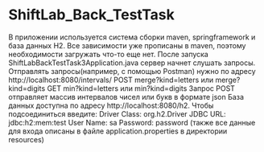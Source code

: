 # ShiftLab_Back_TestTask
В приложении используется система сборки maven, springframework и база данных H2. Все зависимости уже прописаны в maven, поэтому необходимости загружать что-то еще нет.
После запуска ShiftLabBackTestTask3Application.java сервер начнет слушать запросы. 
Отправлять запросы(например, с помощью Postman) нужно по адресу http://localhost:8080/intervals/
                                                                                            POST merge?kind=letters или merge?kind=digits
                                                                                            GET  min?kind=letters или min?kind=digits
Запрос POST отправляет массив интервалов чисел или букв в формате json
База данных доступна по адресу http://localhost:8080/h2. Чтобы подсоединиться введите:
Driver Class: org.h2.Driver
JDBC URL:  jdbc:h2:mem:test
User Name: sa
Password: password
(также все данные для входа описаны в файле application.properties в директории resources)
